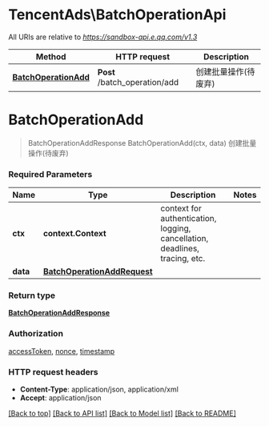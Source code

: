 # TencentAds\BatchOperationApi

All URIs are relative to *https://sandbox-api.e.qq.com/v1.3*

Method | HTTP request | Description
------------- | ------------- | -------------
[**BatchOperationAdd**](BatchOperationApi.md#BatchOperationAdd) | **Post** /batch_operation/add | 创建批量操作(待废弃)


# **BatchOperationAdd**
> BatchOperationAddResponse BatchOperationAdd(ctx, data)
创建批量操作(待废弃)

### Required Parameters

Name | Type | Description  | Notes
------------- | ------------- | ------------- | -------------
 **ctx** | **context.Context** | context for authentication, logging, cancellation, deadlines, tracing, etc.
  **data** | [**BatchOperationAddRequest**](BatchOperationAddRequest.md)|  | 

### Return type

[**BatchOperationAddResponse**](BatchOperationAddResponse.md)

### Authorization

[accessToken](../README.md#accessToken), [nonce](../README.md#nonce), [timestamp](../README.md#timestamp)

### HTTP request headers

 - **Content-Type**: application/json, application/xml
 - **Accept**: application/json

[[Back to top]](#) [[Back to API list]](../README.md#documentation-for-api-endpoints) [[Back to Model list]](../README.md#documentation-for-models) [[Back to README]](../README.md)

